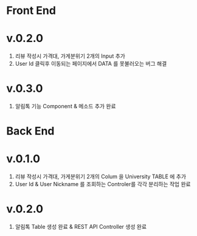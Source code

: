 # Front End

# v.0.2.0
1. 리뷰 작성시 가격대, 가게분위기 2개의 Input 추가
2. User Id 클릭후 이동되는 페이지에서 DATA 를 못불러오는 버그 해결

# v.0.3.0
1. 알림톡 기능 Component & 메소드 추가 완료

# Back End

# v.0.1.0
1. 리뷰 작성시 가격대, 가게분위기 2개의 Colum 을 University TABLE 에 추가
2. User Id & User Nickname 를 조회하는 Controler를 각각 분리하는 작업 완료

# v.0.2.0
1. 알림톡 Table 생성 완료 & REST API Controller 생성 완료 